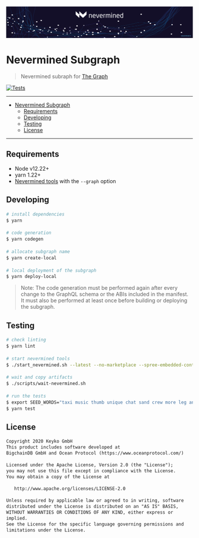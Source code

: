 [![banner](https://raw.githubusercontent.com/nevermined-io/assets/main/images/logo/banner_logo.png)](https://nevermined.io)

# Nevermined Subgraph

> Nevermined subraph for [The Graph](https://thegraph.com)

[![Tests](https://github.com/nevermined-io/subgraph/workflows/Build/badge.svg)](https://github.com/nevermined-io/subgraph/actions)

---

- [Nevermined Subgraph](#nevermined-subgraph)
  - [Requirements](#requirements)
  - [Developing](#developing)
  - [Testing](#testing)
  - [License](#license)

---

## Requirements

- Node v12.22+
- yarn 1.22+
- [Nevermined tools]([https://git](https://github.com/nevermined-io/tools)) with the `--graph` option

## Developing

```bash
# install dependencies
$ yarn

# code generation
$ yarn codegen

# allocate subgraph name
$ yarn create-local

# local deployment of the subgraph
$ yarn deploy-local
```

> Note: The code generation must be performed again after every change to the GraphQL schema or the ABIs included in the manifest. It must also be performed at least once before building or deploying the subgraph.

## Testing

```bash
# check linting
$ yarn lint

# start nevermined tools
$ ./start_nevermined.sh --latest --no-marketplace --spree-embedded-contracts --graph

# wait and copy artifacts
$ ./scripts/wait-nevermined.sh

# run the tests
$ export SEED_WORDS="taxi music thumb unique chat sand crew more leg another off lamp"
$ yarn test
```

## License

```
Copyright 2020 Keyko GmbH
This product includes software developed at
BigchainDB GmbH and Ocean Protocol (https://www.oceanprotocol.com/)

Licensed under the Apache License, Version 2.0 (the "License");
you may not use this file except in compliance with the License.
You may obtain a copy of the License at

   http://www.apache.org/licenses/LICENSE-2.0

Unless required by applicable law or agreed to in writing, software
distributed under the License is distributed on an "AS IS" BASIS,
WITHOUT WARRANTIES OR CONDITIONS OF ANY KIND, either express or implied.
See the License for the specific language governing permissions and
limitations under the License.
```